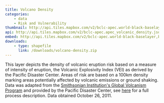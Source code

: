 ```yaml
---
title: Volcano Density
categories: 
    - data
    - Risk and Vulnerability
thumbnail: http://api.tiles.mapbox.com/v2/bclc-apec.world-black-baselayer,bclc-apec.apec_volcanic_density,mapbox.world-borders-light/3/6/3.png128
api: http://api.tiles.mapbox.com/v2/bclc-apec.apec_volcanic_density.json
embed: http://api.tiles.mapbox.com/v2/bclc-apec.world-black-baselayer,bclc-apec.apec_volcanic_density,mapbox.world-borders-light/mm/zoompan,tooltips,legend,zoomwheel,bwdetect,zoombox,attribution.html#3/14.212612560780041/132.0442577991364
downloads:
    - type: shapefile
      link: /downloads/volcano-density.zip
---
```

<p>This layer depicts the density of volcanic eruption risk based on a measure of intensity of eruption, the Volcanic Explosivity Index (VEI) as derived by the Pacific Disaster Center. Areas of risk are based on a 100km density marking areas potentially affected by volcanic emissions or ground shaking. Data was adapted from the <a href="http://www.volcano.si.edu/index.cfm">Smithsonian Institution's Global Volcanism Program</a> and provided by the Pacific Disaster Center, see <a href="http://www.pdc.org/mde/full_metadata.jsp?docId={C96D526C-3EEF-41AA-8204-F52091250A51}">here</a> for a full process description. Data obtained October 26, 2011.</p>